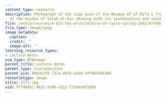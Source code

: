 ```yaml
---
content_type: resource
description: Photograph of the side view of the Mosque of al-Rifa`i from the center
  of the Maydan of Salah al-Din showing both its southeastern and southwestern facades.
file: /media/courses/4-615-the-architecture-of-cairo-spring-2002/97748dbc96315c8ba1b2732ab3415880_1171.jpg
file_type: image/jpeg
image_metadata:
  caption: ''
  credit: ''
  image-alt: ''
learning_resource_types:
- Lecture Notes
ocw_type: OCWImage
parent_title: Lecture Notes
parent_type: CourseSection
parent_uid: 6903e2f5-731a-0bfe-a3b8-4ff0493b836b
resourcetype: Image
title: 1171.jpg
uid: 97748dbc-9631-5c8b-a1b2-732ab3415880
---
```

